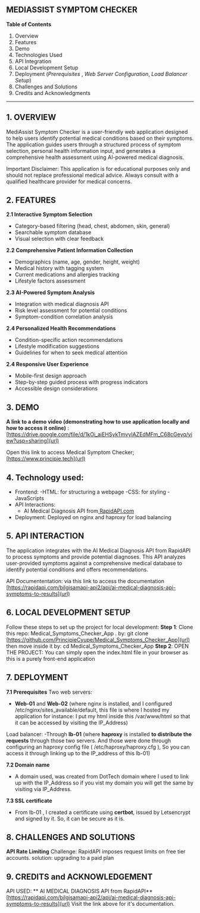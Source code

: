 **MEDIASSIST SYMPTOM CHECKER**
-----------------------------------

**Table of Contents**

1. Overview
2. Features
3. Demo
4. Technologies Used
5. API Integration
6. Local Development Setup
7. Deployment (_Prerequisites_ , _Web Server Configuration_,  _Load Balancer Setup_)
8. Challenges and Solutions
9. Credits and Acknowledgments
-----------------------------------------------------------------------------------------------------

**1. OVERVIEW**
-------------------------

MediAssist Symptom Checker is a user-friendly web application designed to help users identify potential medical conditions based on their symptoms. The application guides users through a structured process of symptom selection, personal health information input, and generates a comprehensive health assessment using AI-powered medical diagnosis.

Important Disclaimer: This application is for educational purposes only and should not replace professional medical advice. Always consult with a qualified healthcare provider for medical concerns.

**2. FEATURES**
------------------------------------------

 **2.1 Interactive Symptom Selection**
- Category-based filtering (head, chest, abdomen, skin, general)
- Searchable symptom database
- Visual selection with clear feedback
  
**2.2 Comprehensive Patient Information Collection**
- Demographics (name, age, gender, height, weight)
- Medical history with tagging system
- Current medications and allergies tracking
- Lifestyle factors assessment
  
**2.3 AI-Powered Symptom Analysis**
- Integration with medical diagnosis API
- Risk level assessment for potential conditions
- Symptom-condition correlation analysis
  
**2.4 Personalized Health Recommendations**
- Condition-specific action recommendations
- Lifestyle modification suggestions
- Guidelines for when to seek medical attention
  
**2.4 Responsive User Experience**
- Mobile-first design approach
- Step-by-step guided process with progress indicators
- Accessible design considerations
  
 **3. DEMO**
 --------------------
 **A link to a demo video (demonstrating how to use application locally and how to access it online)** : [https://drive.google.com/file/d/1kOi_aiEHSykTmvyIAZEdMFm_C68cGeyq/view?usp=sharing](url)
 
 Open this link to access Medical Symptom Checker; [https://www.principie.tech](url)
 
 **4. Technology used:**
 ---------------------------------
 - Frontend:
      -HTML: for structuring a webpage
      -CSS: for styling
      -JavaScripts
- API Interactions:
     - AI Medical Diagnosis API from[ RapidAPI.com](url)
- Deployment:
    Deployed on nginx and haproxy for load balancing

**5. API INTERACTION**
  -------------------------------------
The application integrates with the AI Medical Diagnosis API from RapidAPI to process symptoms and provide potential diagnoses. This API analyzes user-provided symptoms against a comprehensive medical database to identify potential conditions and offers recommendations.

API Documententation: via this link to access the documentation [https://rapidapi.com/bilgisamapi-api2/api/ai-medical-diagnosis-api-symptoms-to-results](url)

**6. LOCAL DEVELOPMENT SETUP**
----------------------------------

Follow these steps to set up the project for local development:
 **Step 1**:
  Clone this repo: Medical_Symptoms_Checker_App .
   by: git clone [https://github.com/PrincipieCyupe/Medical_Symptoms_Checker_App](url)
   then move inside it by: cd Medical_Symptoms_Checker_App 
 **Step 2**:
   OPEN THE PROJECT:
     You can simply open the index.html file in your browser as this is a purely front-end application

**7. DEPLOYMENT**
------------------------------------
**7.1 Prerequisites**
Two web servers:
  - **Web-01** and **Web-02** (where nginx is installed, and I configured /etc/nginx/sites_available/default, this file is where I hosted my application for instance: I put my html inside this /var/www/html so that it can be accessed by visiting the IP_Address)
    
Load balancer:
  -Through **lb-01** (where **haproxy** is installed **to distribute the requests** through those two servers. And those were done through configuring an haproxy config file ( /etc/haproxy/haproxy.cfg ), So you can access it through linking up to the IP_address of this lb-01)
  
**7.2 Domain name**
  - A domain used, was created from DotTech domain where I used to link up with the IP_Address so if you vist my domain you will get the same by visiting via IP_Address.
    
**7.3 SSL certificate**
  -  From lb-01 , I created a certificate using **certbot**, issued by Letsencrypt and signed by it. So, it can be secure as it is.
    
**8. CHALLENGES AND SOLUTIONS**
-------------------------------------------------
**API Rate Limiting**
     Challenge: RapidAPI imposes request limits on free tier accounts.
     solution: upgrading to a paid plan

**9. CREDITS and ACKNOWLEDGEMENT**
----------------------------------------------------

API USED: ** AI MEDICAL DIAGNOSIS API from RapidAPI**
  [https://rapidapi.com/bilgisamapi-api2/api/ai-medical-diagnosis-api-symptoms-to-results](url)
Visit the link above for it's documentation.
    

